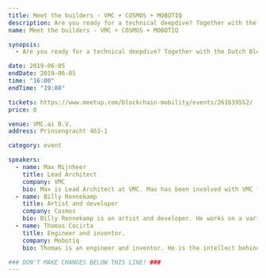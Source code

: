 ```yaml
---
title: Meet the builders - VMC + COSMOS + MOBOTIQ
description: Are you ready for a technical deepdive? Together with the Dutch Blockchain Week, we are organising a Meetup for people who are interested in building blockchain applications.
name: Meet the builders - VMC + COSMOS + MOBOTIQ

synopsis:
  - Are you ready for a technical deepdive? Together with the Dutch Blockchain Week, we are organising a Meetup for people who are interested in building blockchain applications. We will share our experiences in the challenges we faced getting our implementations live and explain how to actually get applications live. Everybody is welcome. Recruiting and sales is not allowed. After the Meetup there is time for beer2beer conversations.

date: 2019-06-05
endDate: 2019-06-05
time: "16:00"
endTime: "19:00"

tickets: https://www.meetup.com/blockchain-mobility/events/261639552/
price: 0

venue: VMC.ai B.V.
address: Prinsengracht 463-1

category: event

speakers:
  - name: Max Mijnheer
    title: Lead Architect
    company: VMC
    bio: Max is Lead Architect at VMC. Max has been involved with VMC from the very beginning. Max will explain in depth how VMC developed the first operational implementation in public transport. Although we used many open source components, the VMC stack is developed more or less from scratch. To get this technology in the hands of actual people required lots of work and innovations. Max will share his learnings, best practises and the stories behind this implementation.
  - name: Billy Rennekamp
    title: Artist and developer
    company: Cosmos
    bio: Billy Rennekamp is an artist and developer. He works on a variety of projects including Cosmos and Tendermint. In this workshop, Billy will explain how to create a functional nameservice application. In the process, you will learn the basic concepts of Cosmos and structures of the SDK.
  - name: Thomas Cocirta
    title: Engineer and inventor.
    company: Mobotiq
    bio: Thomas is an engineer and inventor. He is the intellect behind the autonomous robotaxi company Mobotiq. With Mobotiq, Thomas has produced self driving vehicles of which many parts can be produced via 3D printers. Thomas will share his vision on how 3D printing, robots and blockchain are together changing the world of (mass)production forever.

### DON'T MAKE CHANGES BELOW THIS LINE! ###
---
```


<!-- ### DON'T MAKE CHANGES BELOW THIS LINE! ### -->

<Event-Content/>
